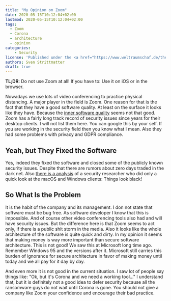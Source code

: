 ```yaml
---
title: "My Opinion on Zoom"
date: 2020-05-15T10:12:04+02:00
lastmod: 2020-05-15T10:12:04+02:00
tags:
  - Zoom
  - Corona
  - architecture
  - opinion
categories:
    - Security
license: 'Published under the <a href="https://www.weltraumschaf.de/the-beer-ware-license.txt">THE BEER-WARE LICENSE</a>.'
authors: Sven Strittmatter
draft: true
---
```


**TL;DR**: Do not use Zoom at all! If you have to: Use it on iOS or in the browser.

Nowadays we use lots of video conferencing to practice physical distancing. A major player in the field is Zoom. One reason for that is the fact that they have a good software quality. At least on the surface it looks like they have. Because the [inner software quality](http://wiki.c2.com/?InternalAndExternalQuality) seems not that good. Zoom has a fairly long track record of security issues since years for their desktop clients. I will not list them here. You can google this by your self. If you are working in the security field then you know what I mean. Also they had some problems with privacy and GDPR compliance.

## Yeah, but They Fixed the Software

Yes, indeed they fixed the software and closed some of the publicly known security issues. Despite that there are rumors about zero days traded in the dark net. Also [there is a analysis](https://dev.io/posts/zoomzoo/) of a security researcher who did only a quick look at the macOS and Windows clients: Things look black!

## So What Is the Problem

It is the habit of the company and its management. I don not state that software must be bug free. As software developer I know that this is impossible. And of course other video conferencing tools also had and will have security issues. But the difference here is that Zoom seems to act only, if there is a public shit storm in the media. Also it looks like the whole architecture of the software is quite quick and dirty. In my opinion it seems that making money is way more important than secure software architecture. This is not good! We saw this at Microsoft long time ago. Remember Windows 95 and the versions after it. Microsoft still carries this burden of ignorance for secure architecture in favor of making money until today and we all pay for it day by day.

And even more it is not good in the current situation. I saw lot of people say things like: "Ok, but it's Corona and we need a working tool..." I understand that, but it is definitely not a good idea to defer security because all the ransomware guys do not wait until Corona is gone. You should not give a company like Zoom your confidence and encourage their bad practice.
